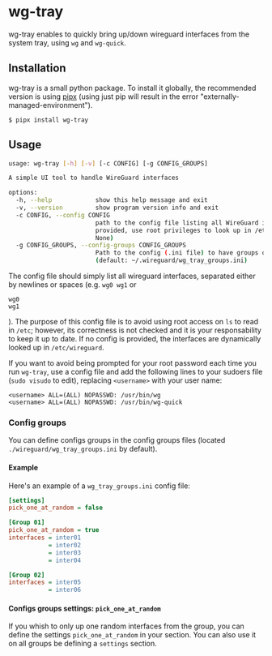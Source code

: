 # wg-tray

wg-tray enables to quickly bring up/down wireguard interfaces from the system tray, using `wg` and `wg-quick`.

## Installation
wg-tray is a small python package. To install it globally, the recommended version is using [pipx](https://pipx.pypa.io/stable/installation/) (using just pip will result in the error "externally-managed-environment").

`$ pipx install wg-tray`

## Usage
```bash
usage: wg-tray [-h] [-v] [-c CONFIG] [-g CONFIG_GROUPS]

A simple UI tool to handle WireGuard interfaces

options:
  -h, --help            show this help message and exit
  -v, --version         show program version info and exit
  -c CONFIG, --config CONFIG
                        path to the config file listing all WireGuard interfaces (if none is
                        provided, use root privileges to look up in /etc/wireguard/) (default:
                        None)
  -g CONFIG_GROUPS, --config-groups CONFIG_GROUPS
                        Path to the config (.ini file) to have groups of wireguard configs.
                        (default: ~/.wireguard/wg_tray_groups.ini)
```
The config file should simply list all wireguard interfaces, separated either by newlines or spaces (e.g. `wg0 wg1` or
```
wg0 
wg1
```
). The purpose of this config file is to avoid using root access on `ls` to read in `/etc`; however, its correctness is not checked and it is your responsability to keep it up to date.
If no config is provided, the interfaces are dynamically looked up in `/etc/wireguard`.

If you want to avoid being prompted for your root password each time you run `wg-tray`, use a config file and add the following lines to your sudoers file (`sudo visudo` to edit), replacing `<username>` with your user name:
```
<username> ALL=(ALL) NOPASSWD: /usr/bin/wg
<username> ALL=(ALL) NOPASSWD: /usr/bin/wg-quick
```

### Config groups
You can define configs groups in the config groups files (located `./wireguard/wg_tray_groups.ini` by default).

#### Example
Here's an example of a `wg_tray_groups.ini` config file:

```ini
[settings]
pick_one_at_random = false

[Group 01]
pick_one_at_random = true
interfaces = inter01
           = inter02
           = inter03
           = inter04

[Group 02]
interfaces = inter05
           = inter06
```

#### Configs groups settings: `pick_one_at_random`
If you whish to only up one random interfaces from the group, you can define the settings `pick_one_at_random` in your section.
You can also use it on all groups be defining a `settings` section.

